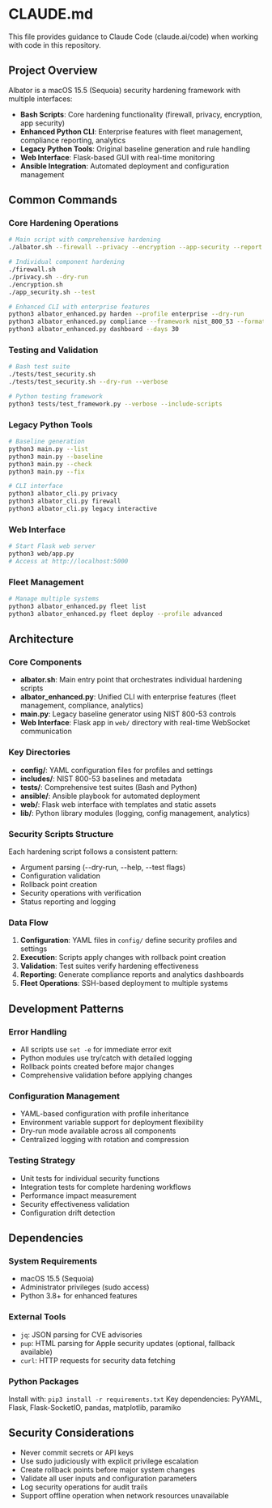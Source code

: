 # CLAUDE.md

This file provides guidance to Claude Code (claude.ai/code) when working with code in this repository.

## Project Overview

Albator is a macOS 15.5 (Sequoia) security hardening framework with multiple interfaces:
- **Bash Scripts**: Core hardening functionality (firewall, privacy, encryption, app security)
- **Enhanced Python CLI**: Enterprise features with fleet management, compliance reporting, analytics
- **Legacy Python Tools**: Original baseline generation and rule handling
- **Web Interface**: Flask-based GUI with real-time monitoring
- **Ansible Integration**: Automated deployment and configuration management

## Common Commands

### Core Hardening Operations
```bash
# Main script with comprehensive hardening
./albator.sh --firewall --privacy --encryption --app-security --report

# Individual component hardening
./firewall.sh
./privacy.sh --dry-run
./encryption.sh
./app_security.sh --test

# Enhanced CLI with enterprise features
python3 albator_enhanced.py harden --profile enterprise --dry-run
python3 albator_enhanced.py compliance --framework nist_800_53 --format html
python3 albator_enhanced.py dashboard --days 30
```

### Testing and Validation
```bash
# Bash test suite
./tests/test_security.sh
./tests/test_security.sh --dry-run --verbose

# Python testing framework
python3 tests/test_framework.py --verbose --include-scripts
```

### Legacy Python Tools
```bash
# Baseline generation
python3 main.py --list
python3 main.py --baseline
python3 main.py --check
python3 main.py --fix

# CLI interface
python3 albator_cli.py privacy
python3 albator_cli.py firewall
python3 albator_cli.py legacy interactive
```

### Web Interface
```bash
# Start Flask web server
python3 web/app.py
# Access at http://localhost:5000
```

### Fleet Management
```bash
# Manage multiple systems
python3 albator_enhanced.py fleet list
python3 albator_enhanced.py fleet deploy --profile advanced
```

## Architecture

### Core Components
- **albator.sh**: Main entry point that orchestrates individual hardening scripts
- **albator_enhanced.py**: Unified CLI with enterprise features (fleet management, compliance, analytics)
- **main.py**: Legacy baseline generator using NIST 800-53 controls
- **Web Interface**: Flask app in `web/` directory with real-time WebSocket communication

### Key Directories
- **config/**: YAML configuration files for profiles and settings
- **includes/**: NIST 800-53 baselines and metadata
- **tests/**: Comprehensive test suites (Bash and Python)
- **ansible/**: Ansible playbook for automated deployment
- **web/**: Flask web interface with templates and static assets
- **lib/**: Python library modules (logging, config management, analytics)

### Security Scripts Structure
Each hardening script follows a consistent pattern:
- Argument parsing (--dry-run, --help, --test flags)
- Configuration validation
- Rollback point creation
- Security operations with verification
- Status reporting and logging

### Data Flow
1. **Configuration**: YAML files in `config/` define security profiles and settings
2. **Execution**: Scripts apply changes with rollback point creation
3. **Validation**: Test suites verify hardening effectiveness
4. **Reporting**: Generate compliance reports and analytics dashboards
5. **Fleet Operations**: SSH-based deployment to multiple systems

## Development Patterns

### Error Handling
- All scripts use `set -e` for immediate error exit
- Python modules use try/catch with detailed logging
- Rollback points created before major changes
- Comprehensive validation before applying changes

### Configuration Management
- YAML-based configuration with profile inheritance
- Environment variable support for deployment flexibility
- Dry-run mode available across all components
- Centralized logging with rotation and compression

### Testing Strategy
- Unit tests for individual security functions
- Integration tests for complete hardening workflows
- Performance impact measurement
- Security effectiveness validation
- Configuration drift detection

## Dependencies

### System Requirements
- macOS 15.5 (Sequoia)
- Administrator privileges (sudo access)
- Python 3.8+ for enhanced features

### External Tools
- `jq`: JSON parsing for CVE advisories
- `pup`: HTML parsing for Apple security updates (optional, fallback available)
- `curl`: HTTP requests for security data fetching

### Python Packages
Install with: `pip3 install -r requirements.txt`
Key dependencies: PyYAML, Flask, Flask-SocketIO, pandas, matplotlib, paramiko

## Security Considerations

- Never commit secrets or API keys
- Use sudo judiciously with explicit privilege escalation
- Create rollback points before major system changes
- Validate all user inputs and configuration parameters
- Log security operations for audit trails
- Support offline operation when network resources unavailable